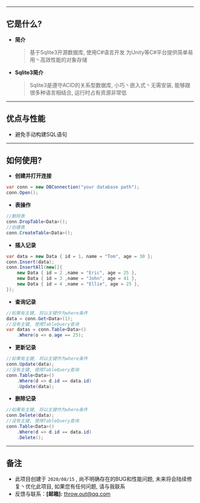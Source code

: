 --------------------------------------------------------------


## 它是什么?

* **简介**
  > 基于Sqlite3开源数据库, 使用C#语言开发
  > 为Unity等C#平台提供简单易用丶高效性能的对象存储
  
* **Sqlite3简介**
  > Sqlite3是遵守ACID的关系型数据库, 小巧丶嵌入式丶无需安装, 
  > 能够跟很多种语言相结合, 运行时占有资源非常低

--------------------------------------------------------------
## 优点与性能
* 避免手动构建SQL语句

--------------------------------------------------------------


## 如何使用?

* **创建并打开连接**
``` cs
var conn = new DBConnection("your database path");
conn.Open();
```

* **表操作**
``` cs
//删除表
conn.DropTable<Data>();
//创建表
conn.CreateTable<Data>();
```

* **插入记录**
``` cs
var data = new Data { id = 1, name = "Tom", age = 30 };
conn.Insert(data);
conn.InsertAll(new[]{
    new Data { id = 2 ,name = "Eric", age = 25 },
    new Data { id = 3 ,name = "John", age = 41 },
    new Data { id = 4 ,name = "Ellie", age = 25 },
});
```

* **查询记录**
``` cs
//如果有主键, 将以主键作为where条件
data = conn.Get<Data>(1);
//没有主键, 使用TableQuery查询
var datas = conn.Table<Data>()
    .Where(o => o.age == 25);
```

* **更新记录**
``` cs
//如果有主键, 将以主键作为where条件
conn.Update(data);
//没有主键, 使用TableQuery查询
conn.Table<Data>()
    .Where(d => d.id == data.id)
    .Update(data);
```

- **删除记录**
``` cs
//如果有主键, 将以主键作为where条件
conn.Delete(data);
//没有主键, 使用TableQuery查询
conn.Table<Data>()
    .Where(d => d.id == data.id)
    .Delete();
```

--------------------------------------------------------------
## 备注
* 此项目创建于 `2020/08/15` , 尚不明确存在的BUG和性能问题, 未来将会陆续修复丶优化此项目, 如果您有任何问题, 请与我联系
* 反馈与联系：**[邮箱]:** <throw.out@qq.com>
